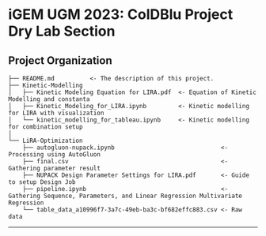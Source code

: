 iGEM UGM 2023: ColDBlu Project
Dry Lab Section
==============================


Project Organization
------------

    ├── README.md          <- The description of this project.
    ├── Kinetic-Modelling
    │   ├── Kinetic Modeling Equation for LIRA.pdf  <- Equation of Kinetic Modelling and constanta
    │   ├── Kinetic_Modeling_for_LIRA.ipynb         <- Kinetic modelling for LIRA with visualization
    │   └── kinetic_modelling_for_tableau.ipynb     <- Kinetic modelling for combination setup
    │  
    └── LiRA-Optimization
        ├── autogluon-nupack.ipynb                              <- Processing using AutoGluon
        ├── final.csv                                           <- Gathering parameter result
        ├── NUPACK Design Parameter Settings for LIRA.pdf       <- Guide to setup Design Job
        ├── pipeline.ipynb                                      <- Gathering Sequence, Parameters, and Linear Regression Multivariate Regression
        └── table_data_a10996f7-3a7c-49eb-ba3c-bf682effc883.csv <- Raw data

--------

